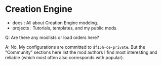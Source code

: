 # Creation Engine

- docs : All about Creation Engine modding.
- projects : Tutorials, templates, and my public mods.

Q: Are there any modlists or load orders here?

A: No. My configurations are committed to `df15h-ce-private`. But the "Community" sections here list the mod authors I find most interesting and reliable (which most often also corresponds with popular).